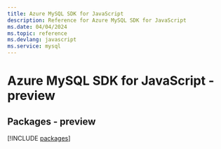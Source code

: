 ```yaml
---
title: Azure MySQL SDK for JavaScript
description: Reference for Azure MySQL SDK for JavaScript
ms.date: 04/04/2024
ms.topic: reference
ms.devlang: javascript
ms.service: mysql
---
```

# Azure MySQL SDK for JavaScript - preview
## Packages - preview
[!INCLUDE [packages](mysql-index.md)]